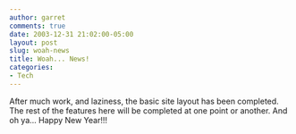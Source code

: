 ```yaml
---
author: garret
comments: true
date: 2003-12-31 21:02:00-05:00
layout: post
slug: woah-news
title: Woah... News!
categories:
- Tech
---
```

After much work, and laziness, the basic site layout has been completed. The rest of the features here will be completed at one point or another. And oh ya... Happy New Year!!!
